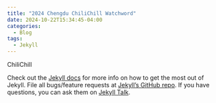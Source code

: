 ```yaml
---
title: "2024 Chengdu ChiliChill Watchword"
date: 2024-10-22T15:34:45-04:00
categories:
  - Blog
tags:
  - Jekyll
---
```


ChiliChill


Check out the [Jekyll docs][jekyll-docs] for more info on how to get the most out of Jekyll. File all bugs/feature requests at [Jekyll’s GitHub repo][jekyll-gh]. If you have questions, you can ask them on [Jekyll Talk][jekyll-talk].

[jekyll-docs]: https://jekyllrb.com/docs/home
[jekyll-gh]:   https://github.com/jekyll/jekyll
[jekyll-talk]: https://talk.jekyllrb.com/
